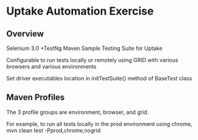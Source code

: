 Uptake Automation Exercise
==============

Overview
--------------
Selenium 3.0 +TestNg Maven Sample Testing Suite for Uptake

Configurable to run tests locally or remotely using GRID with various browsers and various environments

Set driver executables location in initTestSuite() method of BaseTest class

Maven Profiles
--------------
The 3 profile groups are environment, browser, and grid.

For example, to run all tests locally in the prod environment using chrome,
    mvn clean test -Pprod,chrome,nogrid